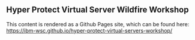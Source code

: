 ## Hyper Protect Virtual Server Wildfire Workshop 

This content is rendered as a Github Pages site, which can be found here: https://ibm-wsc.github.io/hyper-protect-virtual-servers-workshop/
